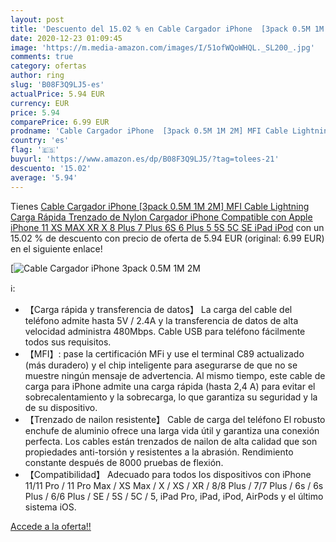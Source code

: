 ```yaml
---
layout: post
title: 'Descuento del 15.02 % en Cable Cargador iPhone  [3pack 0.5M 1M 2M'
date: 2020-12-23 01:09:45
image: 'https://m.media-amazon.com/images/I/51ofWQoWHQL._SL200_.jpg'
comments: true
category: ofertas
author: ring
slug: 'B08F3Q9LJ5-es'
actualPrice: 5.94 EUR
currency: EUR
price: 5.94
comparePrice: 6.99 EUR
prodname: 'Cable Cargador iPhone  [3pack 0.5M 1M 2M] MFI Cable Lightning Carga Rápida Trenzado de Nylon Cargador iPhone Compatible con Apple iPhone 11 XS MAX XR X 8 Plus 7 Plus 6S 6 Plus 5 5S 5C SE iPad iPod'
country: 'es'
flag: '🇪🇸'
buyurl: 'https://www.amazon.es/dp/B08F3Q9LJ5/?tag=tolees-21'
descuento: '15.02'
average: '5.94'
---
```


Tienes [Cable Cargador iPhone  [3pack 0.5M 1M 2M] MFI Cable Lightning Carga Rápida Trenzado de Nylon Cargador iPhone Compatible con Apple iPhone 11 XS MAX XR X 8 Plus 7 Plus 6S 6 Plus 5 5S 5C SE iPad iPod](https://www.amazon.es/dp/B08F3Q9LJ5/?tag=tolees-21) con un 15.02 % de descuento con precio de oferta de 5.94 EUR (original: 6.99 EUR) en el siguiente enlace!

[![Cable Cargador iPhone  [3pack 0.5M 1M 2M](https://m.media-amazon.com/images/I/51ofWQoWHQL._SL200_.jpg)](https://www.amazon.es/dp/B08F3Q9LJ5/?tag=tolees-21)

ℹ️:

- 【Carga rápida y transferencia de datos】 La carga del cable del teléfono admite hasta 5V / 2.4A y la transferencia de datos de alta velocidad administra 480Mbps. Cable USB para teléfono fácilmente todos sus requisitos.
- 【MFI】: pase la certificación MFi y use el terminal C89 actualizado (más duradero) y el chip inteligente para asegurarse de que no se muestre ningún mensaje de advertencia. Al mismo tiempo, este cable de carga para iPhone admite una carga rápida (hasta 2,4 A) para evitar el sobrecalentamiento y la sobrecarga, lo que garantiza su seguridad y la de su dispositivo.
- 【Trenzado de nailon resistente】 Cable de carga del teléfono El robusto enchufe de aluminio ofrece una larga vida útil y garantiza una conexión perfecta. Los cables están trenzados de nailon de alta calidad que son propiedades anti-torsión y resistentes a la abrasión. Rendimiento constante después de 8000 pruebas de flexión.
- 【Compatibilidad】 Adecuado para todos los dispositivos con iPhone 11/11 Pro / 11 Pro Max / XS Max / X / XS / XR / 8/8 Plus / 7/7 Plus / 6s / 6s Plus / 6/6 Plus / SE / 5S / 5C / 5, iPad Pro, iPad, iPod, AirPods y el último sistema iOS.

[Accede a la oferta!!](https://www.amazon.es/dp/B08F3Q9LJ5/?tag=tolees-21)
